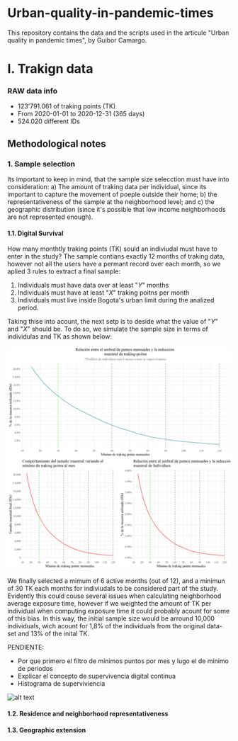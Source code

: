 # Urban-quality-in-pandemic-times
This repository contains the data and the scripts used in the articule "Urban quality in pandemic times", by Guibor Camargo.


# I. Trakign data
### RAW data info
- 123'791.061 of traking points (TK)
- From 2020-01-01 to 2020-12-31 (365 days)
- 524.020 different IDs


## Methodological notes

### 1. Sample selection

Its important to keep in mind, that the sample size selecction must have into consideration: a) The amount of traking data per individual, since its important to capture the movement of poeple outside their home; b)  the representativeness of the sample at the neighborhood level; and c) the geographic distribution (since it's possible that low income neighborhoods are not represented enough).

#### 1.1. Digital Survival
How many monthtly traking points (TK) sould an indiviudal must have to enter in the study? The sample contians exactly 12 months of traking data, however not all the users have a permant record over each month, so we aplied 3 rules to extract a final sample:

1. Individuals must have data over at least "$Y$" months
2. Individuals must have at least "$X$" traking poitns per month
3. Individuals must live inside Bogota's urban limit during the analized period.

Taking thise into acount, the next setp is to deside what the value of "$Y$" and "$X$" should be. To do so, we simulate the sample size in terms of individulas and TK as shown below:

![alt text](https://github.com/Guibi1994/Urban-quality-in-pandemic-times/blob/main/3.%20Graficas/0.%20Seleccion%20muestral%20Traking%20points.png)

We finally selected a mimum of 6 active months (out of 12), and a minimun of 30 TK each months for indiviudals to be considered part of the study. Evidently this could couse several issues when calculating neighborhood average exposure time, however if we weighted the amount of TK per individual when computing exposure time it could probably acount for some of this bias. In this way, the initial sample size would be arround 10,000 individuals, wich acount for 1,8% of the individuals from the original data-set and 13% of the inital TK. 

PENDIENTE:

- Por que primero el filtro de mínimos puntos por mes y lugo el de mínimo de periodos
- Explicar el concepto de supervivencia digital continua
- Histograma de superviviencia

![alt text]()

#### 1.2. Residence and neighborhood representativeness

#### 1.3. Geographic extension